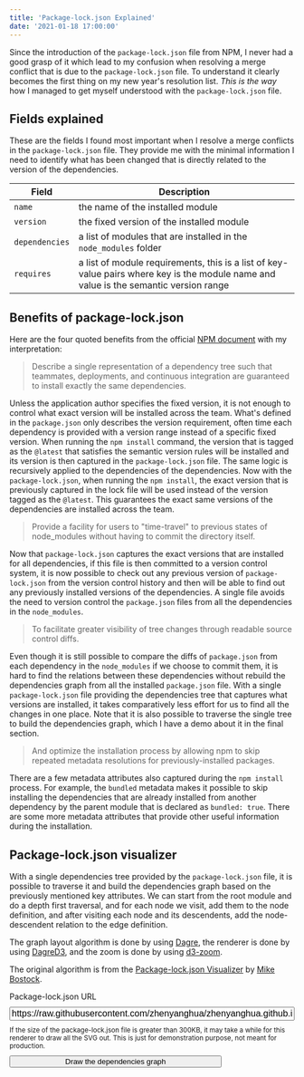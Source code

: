 ```yaml
---
title: 'Package-lock.json Explained' 
date: '2021-01-18 17:00:00'
---
```

Since the introduction of the `package-lock.json` file from NPM, I never had a good grasp of it which lead to my
confusion when resolving a merge conflict that is due to the `package-lock.json` file. To understand it clearly becomes the first thing on my
new year's resolution list. *This is the way* how I managed to get myself understood with the `package-lock.json` file.
<!-- Excerpt End -->

## Fields explained

These are the fields I found most important when I resolve a merge conflicts in the `package-lock.json` file. They provide me with the 
minimal information I need to identify what has been changed that is directly related to the version of the dependencies. 

|Field|Description|
|---|---|
|`name`|the name of the installed module|
|`version`|the fixed version of the installed module|
|`dependencies`|a list of modules that are installed in the `node_modules` folder|
|`requires`|a list of module requirements, this is a list of key-value pairs where key is the module name and value is the semantic version range|

## Benefits of package-lock.json

Here are the four quoted benefits from the official <a target="_blank" href="https://docs.npmjs.com/cli/v6/configuring-npm/package-lock-json">NPM document</a> 
with my interpretation:

> Describe a single representation of a dependency tree such that teammates, deployments, and continuous integration are guaranteed to install exactly the same dependencies.

Unless the application author specifies the fixed version, it is not enough to control what exact version will be installed across the team. 
What's defined in the `package.json` only describes the version requirement, often time each dependency is provided with a version range instead of 
a specific fixed version. When running the `npm install` command, the version that is tagged as the `@latest` that satisfies the semantic version rules
will be installed and its version is then captured in the `package-lock.json` file. The same logic is recursively applied to the dependencies of the
dependencies. Now with the `package-lock.json`, when running the `npm install`, the exact version that is previously captured in the lock file will be 
used instead of the version tagged as the `@latest`. This guarantees the exact same versions of the dependencies are installed across the team. 

> Provide a facility for users to "time-travel" to previous states of node_modules without having to commit the directory itself.

Now that `package-lock.json` captures the exact versions that are installed for all dependencies, if this file is then committed to a version
control system, it is now possible to check out any previous version of `package-lock.json` from the version control history and then will be able
to find out any previously installed versions of the dependencies. A single file avoids the need to version control the `package.json` files from
all the dependencies in the `node_modules`.

> To facilitate greater visibility of tree changes through readable source control diffs.

Even though it is still possible to compare the diffs of `package.json` from each dependency in the `node_modules` if we choose to commit them,
it is hard to find the relations between these dependencies without rebuild the dependencies graph from all the installed `package.json` file. 
With a single `package-lock.json` file providing the dependencies tree that captures what versions are installed, it takes comparatively less effort for us to
find all the changes in one place. Note that it is also possible to traverse the single tree to build the dependencies graph, which I have a demo
about it in the final section. 

> And optimize the installation process by allowing npm to skip repeated metadata resolutions for previously-installed packages.

There are a few metadata attributes also captured during the `npm install` process. For example, the `bundled` metadata makes it possible to 
skip installing the dependencies that are already installed from another dependency by the parent module that is declared as `bundled: true`. 
There are some more metadata attributes that provide other useful information during the installation.


## Package-lock.json visualizer

With a single dependencies tree provided by the `package-lock.json` file, it is possible to traverse it and build the dependencies graph
based on the previously mentioned key attributes. We can start from the root module and do a depth first traversal, and for each node we visit,
add them to the node definition, and after visiting each node and its descendents, add the node-descendent relation to the edge definition. 

The graph layout algorithm is done by using <a target="_blank" href="https://github.com/dagrejs/dagre">Dagre</a>,
the renderer is done by using <a target="_blank" href="https://github.com/dagrejs/dagre-d3">DagreD3</a>,
and the zoom is done by using <a target="_blank" href="https://github.com/d3/d3-zoom">d3-zoom</a>.

The original algorithm is from the 
<a target="_blank" href="https://observablehq.com/@mbostock/package-lock-json-visualizer">Package-lock.json Visualizer</a> by 
<a target="_blank" href="https://observablehq.com/@mbostock">Mike Bostock</a>.

<style>
.control {
  display: flex;
  flex-direction: column;
}
.control > * {
  margin-bottom: 10px;
}
.control label {
  margin-right: 10px;
}
.control input {
  flex: 1 1 auto;
  font-size: 1rem;
}
#draw {
  max-width: 375px;
}
#visualizer {
  position: relative;
  background-color: aliceblue;
  border-radius: 4px;
}
#zoom {
  position: absolute;
  top: 0;
  left: 0;
  width: 100%;
  text-align: center;
  background-color: yellow;
}
#loading {
  padding: 20px;
}
text {
	font-weight: 300;
	font-family: "Helvetica Neue", Helvetica, Arial, sans-serif;
	font-size: 14px;
}

rect {
	stroke: #999;
	fill: #fff;
	stroke-width: 1px;
	pointer-events: none;
}

path {
	stroke: #333;
	stroke-width: 1px;
}
</style>
<div class="control">
  <label for="url">Package-lock.json URL</label>
  <input id="url" type="text" value="https://raw.githubusercontent.com/zhenyanghua/zhenyanghua.github.io/master/package-lock.json"/>
  <small>If the size of the package-lock.json file is greater than 300KB, it may take a while for this renderer to draw all the SVG out. This is just for demonstration purpose, not meant for production.</small>
  <button id="draw">Draw the dependencies graph</button>
</div>
<div id="visualizer"></div>
<script>
(function(){
  function injectScript(url, async = true) {
    if (!window.injected) window.injected = {};
    if (window.injected && window.injected[url]) return Promise.resolve();
    const p = new Promise((resolve, reject) => {
      const script = document.createElement('script');
      script.async = async;
      script.src = url;
      script.onload = resolve;
      script.onerror = reject;
      document.head.appendChild(script);
    });
    window.injected[url] = p;
    return p;
  }
  async function draw() {
    const loading = document.createElement('div');    
    loading.setAttribute('id', 'loading');
    loading.innerHTML = 'Loading';
    const visualizer = document.querySelector('#visualizer');
    visualizer.innerHTML = '';
    visualizer.append(loading);
    await Promise.all([
      injectScript("https://unpkg.com/d3@6.3.1/dist/d3.min.js"),
      injectScript("https://www.unpkg.com/dagre-d3@0.6.4/dist/dagre-d3.min.js"),
      injectScript("https://cdn.jsdelivr.net/gh/zhenyanghua/node-semver@browser/semver.min.js")
    ]);
    const root = await fetch(document.querySelector('#url').value).then(res => res.json());
    const g = new dagreD3.graphlib.Graph({ directed: true, compound: true, multigraph: true })
      .setGraph({ rankdir: 'LR' })
      .setDefaultEdgeLabel(() => ({}));
    const ancestors = [root];
    function resolve(name, range) {
      for (const module of ancestors) {
        if (!module.dependencies) continue;
        const dependency = module.dependencies[name];
        if (dependency && SemVer.satisfies(dependency.version, range)) {
          return dependency;
        }
      }
    }
    function define(name, module) {
      const key = name + '@' + module.version;
      ancestors.unshift(module);
      if (g.node(key)) return;
      g.setNode(key, { label: key });
      if (module.dependencies) {
        for (const [subname, submodule] of Object.entries(module.dependencies)) {
          define(subname, submodule);
        }
      }
      if (module.requires) {
        for (const [subname, range] of Object.entries(module.requires)) {
          const dependency = resolve(subname, range);
          if (!dependency) continue;
          const subkey = subname + '@' + dependency.version;
          if (g.edge(key, subkey)) continue;
          g.setEdge(key, subkey, { curve: d3.curveBasis });
        }
      }
      ancestors.shift();
    }
    for (const [name, module] of Object.entries(root.dependencies)) {
      define(name, module);
    }
    let svg;
    noZoom();
    svg = d3.select(visualizer).append('svg').attr('tabindex', '0')
      .on('click', zoom)
      .on('keydown', e => { if (['Enter', ' '].includes(e.key)) zoom() })
      .on('blur', noZoom)
      .on('keydown', e => { if (e.key === 'Escape') noZoom() });
    const group = svg.append('g');
    const render = new dagreD3.render();
    render(group, g);
    d3.selectAll('#loading').remove();
    group.attr('transform', 'translate(0, 100)');
    const w = g.graph().width + 40;
    const h = g.graph().height + 40;
    svg.attr('viewBox', [0, 0, w, h]);
    function zoom() {
      d3.selectAll('#zoom').remove();
      svg.call(d3.zoom().extent([[0, 0], [w, h]])
        .scaleExtent([1, 3])
        .on("zoom", ({transform}) => {
          group.attr("transform", transform);
        }));
    }
    function noZoom() {
      if (!document.getElementById('zoom')) {
        d3.select(visualizer).insert('div', ':first-child').attr('id', 'zoom').text('Click or tap to enable zoom');
      }
      if (svg) {
        svg.on('.zoom', null);
      }
    }
  }
  document.querySelector('#draw').addEventListener('click', draw);
})();
</script>



